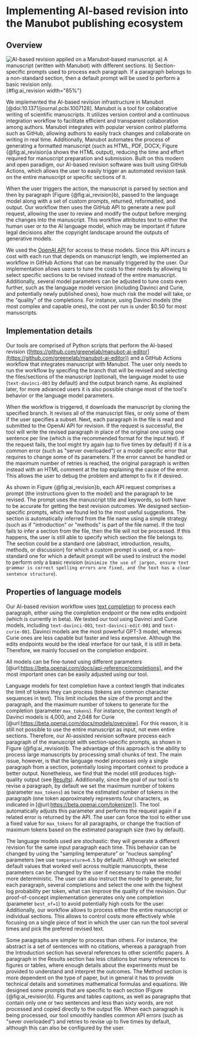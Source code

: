 # Implementing AI-based revision into the Manubot publishing ecosystem

## Overview

![
**AI-based revision applied on a Manubot-based manuscript.**
**a)** A manuscript (written with Manubot) with different sections.
**b)** Section-specific prompts used to process each paragraph.
If a paragraph belongs to a non-standard section, then a default prompt will be used to perform a basic revision only.
](images/figure_1.svg "AI-based revision applied on a Manubot manuscript"){#fig:ai_revision width="85%"}

We implemented the AI-based revision infrastructure in Manubot [@doi:10.1371/journal.pcbi.1007128].
Manubot is a tool for collaborative writing of scientific manuscripts.
It utilizes version control and a continuous integration workflow to facilitate efficient and transparent collaboration among authors.
Manubot integrates with popular version control platforms such as GitHub, allowing authors to easily track changes and collaborate on writing in real time.
Additionally, Manubot automates the process of generating a formatted manuscript (such as HTML, PDF, DOCX; Figure {@fig:ai_revision}a shows the HTML output), reducing the time and effort required for manuscript preparation and submission.
Built on this modern and open paradigm, our AI-based revision software was built using GitHub Actions, which allows the user to easily trigger an automated revision task on the entire manuscript or specific sections of it.


When the user triggers the action, the manuscript is parsed by section and then by paragraph (Figure {@fig:ai_revision}b), passed to the language model along with a set of custom prompts, returned, reformatted, and output.
Our workflow then uses the GitHub API to generate a new pull request, allowing the user to review and modify the output before merging the changes into the manuscript.
This workflow attributes text to either the human user or to the AI language model, which may be important if future legal decisions alter the copyright landscape around the outputs of generative models.


We used the [OpenAI API](https://openai.com/api/) for access to these models.
Since this API incurs a cost with each run that depends on manuscript length, we implemented an workflow in GitHub Actions that can be manually triggered by the user.
Our implementation allows users to tune the costs to their needs by allowing to select specific sections to be revised instead of the entire manuscript.
Additionally, several model parameters can be adjusted to tune costs even further, such as the language model version (including Davinci and Curie, and potentially newly published ones), how much risk the model will take, or the "quality" of the completions.
For instance, using Davinci models (the most complex and capable ones), the cost per run is under $0.50 for most manuscripts.


## Implementation details

Our tools are comprised of Python scripts that perform the AI-based revision ([https://github.com/greenelab/manubot-ai-editor](https://github.com/greenelab/manubot-ai-editor)) and a GitHub Actions workflow that integrates manuscript with Manubot.
The user only needs to run the workflow by specifing the branch that will be revised and selecting the files/sections of the manuscript (optional), the language model to use (`text-davinci-003` by default) and the output branch name.
As explained later, for more advanced users it is also possible change most of the tool's behavior or the language model parameters.


When the workflow is triggered, it downloads the manuscript by cloning the specified branch.
It revises all of the manuscript files, or only some of them if the user specifies a subset.
Next, each paragraph in the file is read and submitted to the OpenAI API for revision.
If the request is successful, the tool will write the revised paragraph in place of the original one using one sentence per line (which is the recommended format for the input text).
If the request fails, the tool might try again (up to five times by default) if it is a common error (such as "server overloaded") or a model specific error that requires to change some of its parameters.
If the error cannot be handled or the maximum number of retries is reached, the original paragraph is written instead with an HTML comment at the top explaining the cause of the error.
This allows the user to debug the problem and attempt to fix it if desired.


As shown in Figure {@fig:ai_revision}b, each API request comprises a prompt (the instructions given to the model) and the paragraph to be revised.
The prompt uses the manuscript title and keywords, so both have to be accurate for getting the best revision outcomes.
We designed section-specific prompts, which we found led to the most useful suggestions.
The section is automatically inferred from the file name using a simple strategy (such as if "introduction" or "methods" is part of the file name).
If the tool fails to infer a section from the file, then the file will not be processed.
If this happens, the user is still able to specify which section the file belongs to.
The section could be a standard one (abstract, introduction, results, methods, or discussion) for which a custom prompt is used, or a non-standard one for which a default prompt will be used to instruct the model to perform only a basic revision (`minimize the use of jargon, ensure text grammar is correct spelling errors are fixed, and the text has a clear sentence structure`).
<!--
TODO:
  - make sure the documentation of the workflow mention this section mapping, and also custom sections (using the default prompt)
 -->


## Properties of language models

Our AI-based revision workflow uses [text completion](https://beta.openai.com/docs/guides/completion) to process each paragraph, either using the completion endpoint or the new edits endpoint (which is currently in beta).
We tested our tool using Davinci and Curie models, including `text-davinci-003`, `text-davinci-edit-001` and `text-curie-001`.
Davinci models are the most powerful GPT-3 model, whereas Curie ones are less capable but faster and less expensive.
Although the edits endpoints would be the ideal interface for our task, it is still in beta.
Therefore, we mainly focused on the completion endpoint.
<!-- REMEMBER TO SEND RESULTS TO OPENAI ABOUT THE edits endpoint, they are requesting feedback -->
All models can be fine-tuned using different parameters [@url:https://beta.openai.com/docs/api-reference/completions], and the most important ones can be easily adjusted using our tool.


Language models for text completion have a context length that indicates the limit of tokens they can process (tokens are common character sequences in text).
This limit includes the size of the prompt and the paragraph, and the maximum number of tokens to generate for the completion (parameter `max_tokens`).
For instance, the context length of Davinci models is 4,000, and 2,048 for Curie [@url:https://beta.openai.com/docs/models/overview].
For this reason, it is still not possible to use the entire manuscript as input, not even entire sections.
Therefore, our AI-assisted revision software process each paragraph of the manuscript with section-specific prompts, as shown in Figure {@fig:ai_revision}b.
The advantage of this approach is the ability to process large manuscripts by processing small chunks of text.
The main issue, however, is that the language model processes only a single paragraph from a section, potentially losing important context to produce a better output.
Nonetheless, we find that the model still produces high-quality output (see [Results](#sec:results)).
Additionally, since the goal of our tool is to revise a paragraph, by default we set the maximum number of tokens (parameter `max_tokens`) as twice the estimated number of tokens in the paragraph (one token approximately represents four characters, as indicated in [@url:https://beta.openai.com/tokenizer]).
The tool automatically adjusts this parameter and performs the request again if a related error is returned by the API.
The user can force the tool to either use a fixed value for `max_tokens` for all paragraphs, or change the fraction of maximum tokens based on the estimated paragraph size (two by default).


The language models used are stochastic: they will generate a different revision for the same input paragraph each time.
This behavior can be changed by using the "sampling temperature" or "nucleus sampling" parameters (we use `temperature=0.5` by default).
Although we selected default values that worked well across multiple manuscripts, these parameters can be changed by the user if necessary to make the model more deterministic.
The user can also instruct the model to generate, for each paragraph, several completions and select the one with the highest log probability per token, what can improve the quality of the revision.
Our proof-of-concept implementation generates only one completion (parameter `best_of=1`) to avoid potentially high costs for the user.
Additionally, our workflow allows to process either the entire manuscript or individual sections.
This allows to control costs more effectively while focusing on a single piece of text in which the user can run the tool several times and pick the prefered revised text.


Some paragraphs are simpler to process than others.
For instance, the abstract is a set of sentences with no citations, whereas a paragraph from the Introduction section has several references to other scientific papers.
A paragraph in the Results section has less citations but many references to figures or tables, where enough details about the experiments must be provided to understand and interpret the outcomes.
The Method section is more dependent on the type of paper, but in general it has to provide technical details and sometimes mathematical formulas and equations.
We designed some prompts that are specific to each section (Figure {@fig:ai_revision}b).
Figures and tables captions, as well as paragraphs that contain only one or two sentences and less than sixty words, are not processed and copied directly to the output file.
When each paragraph is being processed, our tool smoothly handles common API errors (such as "sever overloaded") and retries to revise up to five times by default, although this can also be configured by the user.
